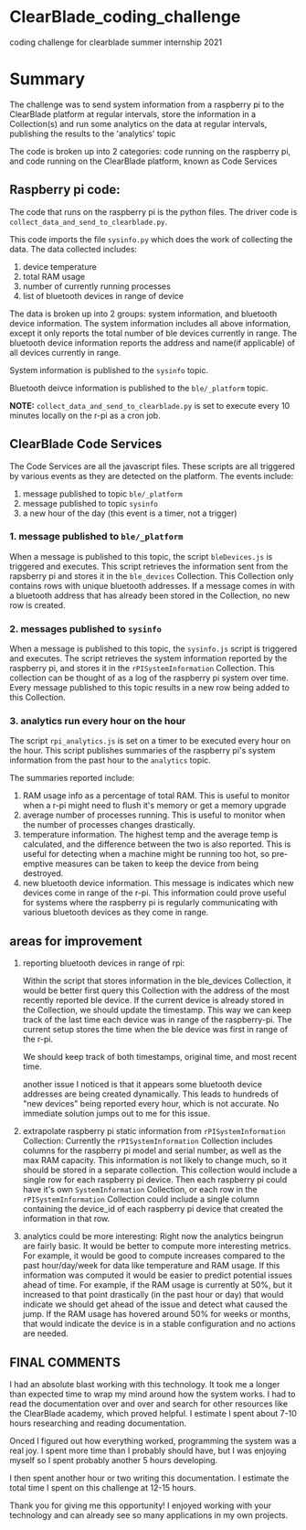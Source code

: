 # ClearBlade_coding_challenge
coding challenge for clearblade summer internship 2021

# Summary
The challenge was to send system information from a raspberry pi to the ClearBlade platform at regular intervals,
store the information in a Collection(s) and run some analytics on the data at regular intervals, publishing the results to the 'analytics' topic

The code is broken up into 2 categories: code running on the raspberry pi, and code running on the ClearBlade platform, known as Code Services

## Raspberry pi code:
The code that runs on the raspberry pi is the python files. The driver code is `collect_data_and_send_to_clearblade.py`.

This code imports the file `sysinfo.py` which does the work of collecting the data. The data collected includes:

  1. device temperature
  2. total RAM usage
  3. number of currently running processes
  4. list of bluetooth devices in range of device

The data is broken up into 2 groups: system information, and bluetooth device information.
The system information includes all above information, except it only reports the total number of ble devices currently in range.
The bluetooth device information reports the address and name(if applicable) of all devices currently in range.

System information is published to the `sysinfo` topic.

Bluetooth deivce information is published to the `ble/_platform` topic.

**NOTE:** `collect_data_and_send_to_clearblade.py` is set to execute every 10 minutes locally on the r-pi as a cron job.


## ClearBlade Code Services
The Code Services are all the javascript files. These scripts are all triggered by various events as they are detected on the platform.
The events include:
  1. message published to topic `ble/_platform`
  2. message published to topic `sysinfo`
  3. a new hour of the day (this event is a timer, not a trigger)

### 1. message published to `ble/_platform`
When a message is published to this topic, the script `bleDevices.js` is triggered and executes. 
This script retrieves the information sent from the rapsberry pi and stores it in the `ble_devices` Collection.
This Collection only contains rows with unique bluetooth addresses. 
If a message comes in with a bluetooth address that has already been stored in the Collection, no new row is created.

### 2. messages published to `sysinfo`
When a message is published to this topic, the `sysinfo.js` script is triggered and executes.
The script retrieves the system information reported by the raspberry pi, and stores it in the `rPISystemInformation` Collection.
This collection can be thought of as a log of the raspberry pi system over time. 
Every message published to this topic results in a new row being added to this Collection.

### 3. analytics run every hour on the hour
The script `rpi_analytics.js` is set on a timer to be executed every hour on the hour. 
This script publishes summaries of the raspberry pi's system information from the past hour to the `analytics` topic.

The summaries reported include:
  1. RAM usage info as a percentage of total RAM. This is useful to monitor when a r-pi might need to flush it's memory or get a memory upgrade
  2. average number of processes running. This is useful to monitor when the number of processes changes drastically.
  3. temperature information. The highest temp and the average temp is calculated, and the difference between the two is also reported. 
  This is useful for detecting when a machine might be running too hot, so pre-emptive measures can be taken to keep the device from being destroyed.
  4. new bluetooth device information. This message is indicates which new devices come in range of the r-pi.
  This information could prove useful for systems where the raspberry pi is regularly communicating with various bluetooth devices as they come in range.

## areas for improvement

1. reporting bluetooth devices in range of rpi: 

    Within the script that stores information in the ble_devices Collection, 
    it would be better first query this Collection with the address of the most recently reported ble device. If the current device is already stored
    in the Collection, we should update the timestamp. This way we can keep track of the last time each device was in range of the raspberry-pi.
    The current setup stores the time when the ble device was first in range of the r-pi. 
    
    We should keep track of both timestamps, original time, and most recent time.
    
    another issue I noticed is that it appears some bluetooth device addresses are being created dynamically. This leads to hundreds of "new devices"
    being reported every hour, which is not accurate. No immediate solution jumps out to me for this issue.

2. extrapolate raspberry pi static information from `rPISystemInformation` Collection: 
    Currently the `rPISystemInformation` Collection includes columns for the raspberry pi model and serial number, as well as the max RAM capacity.
    This information is not likely to change much, so it should be stored in a separate collection. 
    This collection would include a single row for each raspberry pi device. 
    Then each raspberry pi could have it's own `SystemInformation` Collection,
    or each row in the `rPISystemInformation` Collection could include a single column containing the device_id of each raspberry pi device that 
    created the information in that row.

3. analytics could be more interesting:
    Right now the analytics beingrun are fairly basic. It would be better to compute more interesting metrics.
    For example, it would be good to compute increases compared to the past hour/day/week for data like temperature and RAM usage.
    If this information was computed it would be easier to predict potential issues ahead of time. For example, if the RAM usage is currently at 50%,
    but it increased to that point drastically (in the past hour or day) that would indicate we should get ahead of the issue and detect what caused the jump.
    If the RAM usage has hovered around 50% for weeks or months, that would indicate the device is in a stable configuration and no actions are needed.

## FINAL COMMENTS
I had an absolute blast working with this technology. It took me a longer than expected time to wrap my mind around how the system works.
I had to read the documentation over and over and search for other resources like the ClearBlade academy, which proved helpful.
I estimate I spent about 7-10 hours researching and reading documentation.

Onced I figured out how everything worked, programming the system was a real joy. I spent more time than I probably should have,
but I was enjoying myself so I spent probably another 5 hours developing.

I then spent another hour or two writing this documentation. I estimate the total time I spent on this challenge at 12-15 hours.

Thank you for giving me this opportunity! I enjoyed working with your technology and can already see so many applications in my own projects.




